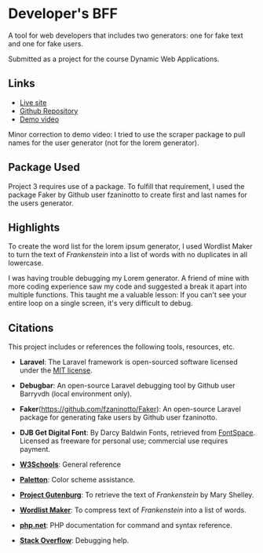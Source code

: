 
# Developer's BFF
A tool for web developers that includes two generators: one for fake text and one for fake users.

Submitted as a project for the course Dynamic Web Applications.

## Links
* [Live site](http://project3.josquinia.org)
* [Github Repository](https://github.com/ATechWriter/project3)
* [Demo video](http://www.screencast.com/t/pSXqRpekYr)

Minor correction to demo video: I tried to use the scraper package to pull names for the user generator (not for the lorem generator).

## Package Used
Project 3 requires use of a package. To fulfill that requirement, I used the package Faker by Github user fzaninotto to create first and last names for the users generator.

## Highlights
To create the word list for the lorem ipsum generator, I used Wordlist Maker to turn the text of _Frankenstein_ into a list of words with no duplicates in all lowercase.

I was having trouble debugging my Lorem generator. A friend of mine with more coding experience saw my code and suggested a break it apart into multiple functions. This taught me a valuable lesson: If you can't see your entire loop on a single screen, it's very difficult to debug.

## Citations
This project includes or references the following tools, resources, etc.

* __Laravel__: The Laravel framework is open-sourced software licensed under the [MIT license](http://opensource.org/licenses/MIT).

* __Debugbar__: An open-source Laravel debugging tool by Github user Barryvdh (local environment only).

* __Faker__(https://github.com/fzaninotto/Faker): An open-source Laravel package for generating fake users by Github user fzaninotto.

* __DJB Get Digital Font__: By Darcy Baldwin Fonts, retrieved from [FontSpace](http://www.fontspace.com/darcy-baldwin-fonts/djb-get-digital). Licensed as freeware for personal use; commercial use requires payment.

* __[W3Schools](http://www.w3schools.com)__: General reference

* __[Paletton](http://paletton.com)__: Color scheme assistance.

* __[Project Gutenburg](http://www.gutenberg.org/cache/epub/84/pg84.txt)__: To retrieve the text of _Frankenstein_ by Mary Shelley.

* __[Wordlist Maker](http://design215.com/toolbox/wordlist.php)__: To compress text of _Frankenstein_ into a list of words.

* __[php.net](http://php.net)__: PHP documentation for command and syntax reference.

* __[Stack Overflow](http://stackoverflow.com)__: Debugging help.
